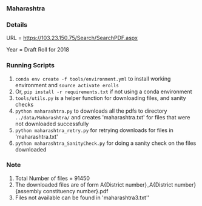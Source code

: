 ### Maharashtra


### Details

URL = https://103.23.150.75/Search/SearchPDF.aspx

Year = Draft Roll for 2018

### Running Scripts

1. `conda env create -f tools/environment.yml` to install working environment and
    `source activate erolls`
2.  Or, `pip install -r requirements.txt` if not using a conda environment
3. `tools/utils.py` is a helper function for downloading files, and sanity checks
4. `python maharashtra.py` to downloads all the pdfs to directory `../data/Maharashtra/`
    and creates 'maharashtra.txt' for files that were not downloaded successfully
5. `python maharashtra_retry.py` for retrying downloads for files in 'maharashtra.txt'
6. `python maharashtra_SanityCheck.py` for doing a sanity check on the files downloaded

### Note
1. Total Number of files =  91450
2. The downloaded files are of form A{District number}_A{District number}{assembly constituency number}.pdf
3. Files not available can be found in 'maharashtra3.txt''


